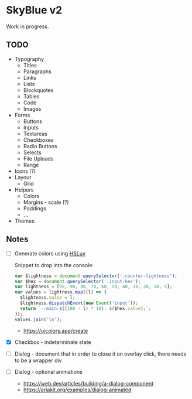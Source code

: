 # SkyBlue v2

Work in progress.

## TODO

- Typography
  - Titles
  - Paragraphs
  - Links
  - Lists
  - Blockquotes
  - Tables
  - Code
  - Images
- Forms
  - Buttons
  - Inputs
  - Textareas
  - Checkboxes
  - Radio Buttons
  - Selects
  - File Uploads
  - Range
- Icons (?)
- Layout
  - Grid
- Helpers
  - Colors
  - Margins - scale (?)
  - Paddings
  - ...
- Themes

## Notes

- [ ] Generate colors using [HSLuv](https://www.hsluv.org/)

  Snippet to drop into the console:

  ```js
  var $lightness = document.querySelector('.counter-lightness');
  var $hex = document.querySelector('.input-hex');
  var lightness = [95, 90, 80, 70, 60, 50, 40, 30, 20, 10, 5];
  var values = lightness.map((l) => {
    $lightness.value = l;
    $lightness.dispatchEvent(new Event('input'));
    return `--main-${(100 - l) * 10}: ${$hex.value};`;
  });
  values.join('\n');
  ```

  - https://uicolors.app/create

- [x] Checkbox - indeterminate state
- [ ] Dialog - document that in order to close it on overlay click, there needs to be a wrapper div
- [ ] Dialog - optional animations
  - https://web.dev/articles/building/a-dialog-component
  - https://ariakit.org/examples/dialog-animated
